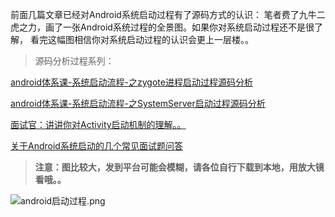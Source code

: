 前面几篇文章已经对Android系统启动过程有了源码方式的认识：
笔者费了九牛二虎之力，画了一张Android系统过程的全景图。如果你对系统启动过程还不是很了解，
看完这幅图相信你对系统启动过程的认识会更上一层楼。。
> 源码分析过程系列：

[android体系课-系统启动流程-之zygote进程启动过程源码分析](https://juejin.cn/post/7112465356991496200)

[android体系课-系统启动流程-之SystemServer启动过程源码分析](https://juejin.cn/post/7112663893205319716)

[面试官：讲讲你对Activity启动机制的理解。。](https://juejin.cn/post/7112827024565076004)

[关于Android系统启动的几个常见面试题问答](https://juejin.cn/post/7112830085698158623)


> **注意：图比较大，发到平台可能会模糊，请各位自行下载到本地，用放大镜看哦。。**

![android启动过程.png](https://p3-juejin.byteimg.com/tos-cn-i-k3u1fbpfcp/5446ef373ace4e70bb00854d6aa91cce~tplv-k3u1fbpfcp-watermark.image?)